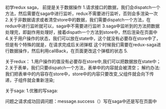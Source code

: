 初学redux saga，
前提是关于数据操作
1.请求接口的数据，我们会dispatch一个方法，然后需要在saga中进行监听，redux不需要进行监听，否则会多渲染一次
2.关于非数据请求或者清空store中的数据，我们需要dispatch一个方法，在redux中进行监听就可以，saga中不需要进行监听
3.saga中监听到的方法把数据处理完，即副作用处理好，接着dispath一个方法到store中，然后渲染在页面中
4.关于用户操作的状态，我们可以放在state中，这个就没有必要存在store中了，但是有个特殊的就是，在请求完成后关闭弹框
这个时候我们需要在redux-saga进行数据操作，然后利用callBack，在页面更改这个弹框的状态
5.



关于redux：
1.用户操作的值没有必要存在store中,我们可以把数据放在state中；
2.关于表单，我们只要dispatch一个方法，表单中的内容就会被清空；   解约办法:我们把表单中的内容存在store中，store中的内容只要改变,父组件就会向下传递，子组件就会重新渲染;



关于saga:
1.优雅的写saga:

问题之请求成功回调问题：message.success（）写在saga中还是写在页面中